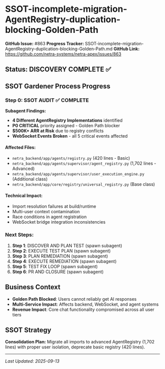 # SSOT-incomplete-migration-AgentRegistry-duplication-blocking-Golden-Path

**GitHub Issue:** #863
**Progress Tracker:** SSOT-incomplete-migration-AgentRegistry-duplication-blocking-Golden-Path.md
**GitHub Link:** https://github.com/netra-systems/netra-apex/issues/863

## Status: DISCOVERY COMPLETE ✅

## SSOT Gardener Process Progress

### Step 0: SSOT AUDIT ✅ COMPLETE
**Subagent Findings:**
- **4 Different AgentRegistry Implementations** identified
- **P0 CRITICAL** priority assigned - Golden Path blocker
- **$500K+ ARR at Risk** due to registry conflicts
- **WebSocket Events Broken** - all 5 critical events affected

#### Affected Files:
- `netra_backend/app/agents/registry.py` (420 lines - Basic)
- `netra_backend/app/agents/supervisor/agent_registry.py` (1,702 lines - Advanced)
- `netra_backend/app/agents/supervisor/user_execution_engine.py` (Additional class)
- `netra_backend/app/core/registry/universal_registry.py` (Base class)

#### Technical Impact:
- Import resolution failures at build/runtime
- Multi-user context contamination
- Race conditions in agent registration
- WebSocket bridge integration inconsistencies

### Next Steps:
1. **Step 1**: DISCOVER AND PLAN TEST (spawn subagent)
2. **Step 2**: EXECUTE TEST PLAN (spawn subagent)
3. **Step 3**: PLAN REMEDIATION (spawn subagent)
4. **Step 4**: EXECUTE REMEDIATION (spawn subagent)
5. **Step 5**: TEST FIX LOOP (spawn subagent)
6. **Step 6**: PR AND CLOSURE (spawn subagent)

## Business Context
- **Golden Path Blocked**: Users cannot reliably get AI responses
- **Multi-Service Impact**: Affects backend, WebSocket, and agent systems
- **Revenue Impact**: Core chat functionality compromised across all user tiers

## SSOT Strategy
**Consolidation Plan:** Migrate all imports to advanced AgentRegistry (1,702 lines) with proper user isolation, deprecate basic registry (420 lines).

---
*Last Updated: 2025-09-13*